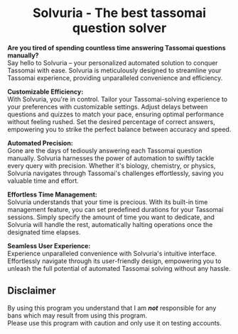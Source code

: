 <h1 align=center>Solvuria - The best tassomai question solver</h1>

**Are you tired of spending countless time answering Tassomai questions manually?**<br>
Say hello to Solvuria – your personalized automated solution to conquer Tassomai with ease. Solvuria is meticulously designed to streamline your Tassomai experience, providing unparalleled convenience and efficiency.

**Customizable Efficiency:**<br>
With Solvuria, you're in control. Tailor your Tassomai-solving experience to your preferences with customizable settings. Adjust delays between questions and quizzes to match your pace, ensuring optimal performance without feeling rushed. Set the desired percentage of correct answers, empowering you to strike the perfect balance between accuracy and speed.

**Automated Precision:**<br>
Gone are the days of tediously answering each Tassomai question manually. Solvuria harnesses the power of automation to swiftly tackle every query with precision. Whether it's biology, chemistry, or physics, Solvuria navigates through Tassomai's challenges effortlessly, saving you valuable time and effort.

**Effortless Time Management:**<br>
Solvuria understands that your time is precious. With its built-in time management feature, you can set predefined durations for your Tassomai sessions. Simply specify the amount of time you want to dedicate, and Solvuria will handle the rest, automatically halting operations once the designated time elapses.

**Seamless User Experience:**<br>
Experience unparalleled convenience with Solvuria's intuitive interface. Effortlessly navigate through its user-friendly design, empowering you to unleash the full potential of automated Tassomai solving without any hassle.

## Disclaimer
By using this program you understand that I am <em><strong>not</strong></em> responsible for any bans which may result from using this program.<br>
Please use this program with caution and only use it on testing accounts.<br>
